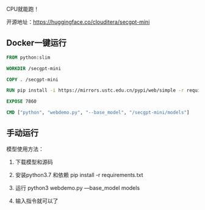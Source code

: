 CPU就能跑！

开源地址：https://huggingface.co/clouditera/secgpt-mini

## Docker一键运行
```dockerfile
FROM python:slim

WORKDIR /secgpt-mini

COPY . /secgpt-mini

RUN pip install -i https://mirrors.ustc.edu.cn/pypi/web/simple -r requirements.txt

EXPOSE 7860

CMD ["python", "webdemo.py", "--base_model", "/secgpt-mini/models"]
```
## 手动运行

模型使用方法：

1. 下载模型和源码

2. 安装python3.7 和依赖 pip install -r requirements.txt

3. 运行 python3 webdemo.py —base_model models

4. 输入指令就可以了